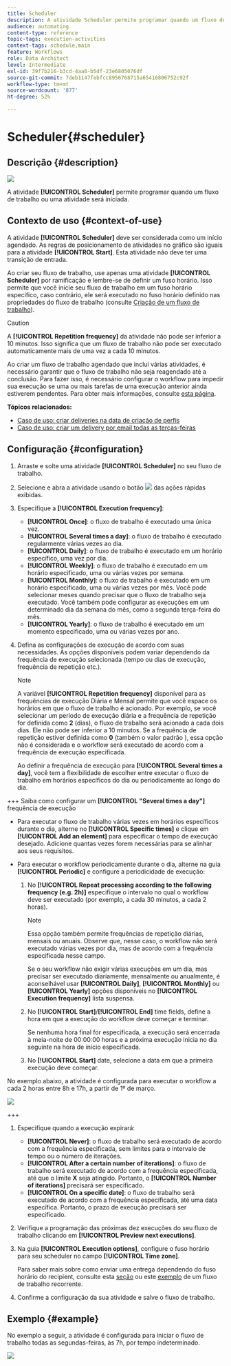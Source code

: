 ```yaml
---
title: Scheduler
description: A atividade Scheduler permite programar quando um fluxo de trabalho ou uma atividade será iniciada.
audience: automating
content-type: reference
topic-tags: execution-activities
context-tags: schedule,main
feature: Workflows
role: Data Architect
level: Intermediate
exl-id: 39f7b216-b3cd-4aa6-b5df-23e6805076df
source-git-commit: 7deb1147febfcc8956768715a65416806752c92f
workflow-type: tm+mt
source-wordcount: '877'
ht-degree: 52%

---
```


# Scheduler{#scheduler}

## Descrição {#description}

![](assets/scheduler.png)

A atividade **[!UICONTROL Scheduler]** permite programar quando um fluxo de trabalho ou uma atividade será iniciada.

## Contexto de uso {#context-of-use}

A atividade **[!UICONTROL Scheduler]** deve ser considerada como um início agendado. As regras de posicionamento de atividades no gráfico são iguais para a atividade **[!UICONTROL Start]**. Esta atividade não deve ter uma transição de entrada.

Ao criar seu fluxo de trabalho, use apenas uma atividade **[!UICONTROL Scheduler]** por ramificação e lembre-se de definir um fuso horário. Isso permite que você inicie seu fluxo de trabalho em um fuso horário específico, caso contrário, ele será executado no fuso horário definido nas propriedades do fluxo de trabalho (consulte [Criação de um fluxo de trabalho](../../automating/using/building-a-workflow.md)).

>[!CAUTION]
>
>A **[!UICONTROL Repetition frequency]** da atividade não pode ser inferior a 10 minutos. Isso significa que um fluxo de trabalho não pode ser executado automaticamente mais de uma vez a cada 10 minutos.

Ao criar um fluxo de trabalho agendado que inclui várias atividades, é necessário garantir que o fluxo de trabalho não seja reagendado até a conclusão. Para fazer isso, é necessário configurar o workflow para impedir sua execução se uma ou mais tarefas de uma execução anterior ainda estiverem pendentes. Para obter mais informações, consulte [esta página](../../automating/using/scheduled-workflows-execution.md).

**Tópicos relacionados:**

* [Caso de uso: criar deliveries na data de criação de perfis](../../automating/using/workflow-creation-date-query.md)
* [Caso de uso: criar um delivery por email todas as terças-feiras](../../automating/using/workflow-weekly-offer.md)

## Configuração {#configuration}

1. Arraste e solte uma atividade **[!UICONTROL Scheduler]** no seu fluxo de trabalho.
1. Selecione e abra a atividade usando o botão ![](assets/edit_darkgrey-24px.png) das ações rápidas exibidas.
1. Especifique a **[!UICONTROL Execution frequency]**:

   * **[!UICONTROL Once]**: o fluxo de trabalho é executado uma única vez.
   * **[!UICONTROL Several times a day]**: o fluxo de trabalho é executado regularmente várias vezes ao dia.
   * **[!UICONTROL Daily]**: o fluxo de trabalho é executado em um horário específico, uma vez por dia.
   * **[!UICONTROL Weekly]**: o fluxo de trabalho é executado em um horário especificado, uma ou várias vezes por semana.
   * **[!UICONTROL Monthly]**: o fluxo de trabalho é executado em um horário especificado, uma ou várias vezes por mês. Você pode selecionar meses quando precisar que o fluxo de trabalho seja executado. Você também pode configurar as execuções em um determinado dia da semana do mês, como a segunda terça-feira do mês.
   * **[!UICONTROL Yearly]**: o fluxo de trabalho é executado em um momento especificado, uma ou várias vezes por ano.

1. Defina as configurações de execução de acordo com suas necessidades. As opções disponíveis podem variar dependendo da frequência de execução selecionada (tempo ou dias de execução, frequência de repetição etc.).

   >[!NOTE]
   >
   >A variável **[!UICONTROL Repetition frequency]** disponível para as frequências de execução Diária e Mensal permite que você espace os horários em que o fluxo de trabalho é acionado. Por exemplo, se você selecionar um período de execução diária e a frequência de repetição for definida como **2** (dias), o fluxo de trabalho será acionado a cada dois dias. Ele não pode ser inferior a 10 minutos. Se a frequência de repetição estiver definida como **0** (também o valor padrão ), essa opção não é considerada e o workflow será executado de acordo com a frequência de execução especificada.

   Ao definir a frequência de execução para **[!UICONTROL Several times a day]**, você tem a flexibilidade de escolher entre executar o fluxo de trabalho em horários específicos do dia ou periodicamente ao longo do dia.

+++ Saiba como configurar um **[!UICONTROL "Several times a day"]** frequência de execução

   * Para executar o fluxo de trabalho várias vezes em horários específicos durante o dia, alterne no **[!UICONTROL Specific times]** e clique em **[!UICONTROL Add an element]** para especificar o tempo de execução desejado. Adicione quantas vezes forem necessárias para se alinhar aos seus requisitos.

   * Para executar o workflow periodicamente durante o dia, alterne na guia **[!UICONTROL Periodic]** e configure a periodicidade de execução:

      1. No **[!UICONTROL Repeat processing according to the following frequency (e.g. 2h)]** especifique o intervalo no qual o workflow deve ser executado (por exemplo, a cada 30 minutos, a cada 2 horas).

         >[!NOTE]
         >
         >Essa opção também permite frequências de repetição diárias, mensais ou anuais. Observe que, nesse caso, o workflow não será executado várias vezes por dia, mas de acordo com a frequência especificada nesse campo.
         >
         > Se o seu workflow não exigir várias execuções em um dia, mas precisar ser executado diariamente, mensalmente ou anualmente, é aconselhável usar **[!UICONTROL Daily]**, **[!UICONTROL Monthly]** ou **[!UICONTROL Yearly]** opções disponíveis no **[!UICONTROL Execution frequency]** lista suspensa.

      1. No **[!UICONTROL Start]**/**[!UICONTROL End]** time fields, define a hora em que a execução do workflow deve começar e terminar.

         Se nenhuma hora final for especificada, a execução será encerrada à meia-noite de 00:00:00 horas e a próxima execução inicia no dia seguinte na hora de início especificada.

      1. No **[!UICONTROL Start]** date, selecione a data em que a primeira execução deve começar.

   No exemplo abaixo, a atividade é configurada para executar o workflow a cada 2 horas entre 8h e 17h, a partir de 1º de março.

   ![](assets/wkf_scheduler_day.png)

+++

1. Especifique quando a execução expirará:

   * **[!UICONTROL Never]**: o fluxo de trabalho será executado de acordo com a frequência especificada, sem limites para o intervalo de tempo ou o número de iterações.
   * **[!UICONTROL After a certain number of iterations]**: o fluxo de trabalho será executado de acordo com a frequência especificada, até que o limite **X** seja atingido. Portanto, o **[!UICONTROL Number of iterations]** precisará ser especificado.
   * **[!UICONTROL On a specific date]**: o fluxo de trabalho será executado de acordo com a frequência especificada, até uma data específica. Portanto, o prazo de execução precisará ser especificado.

1. Verifique a programação das próximas dez execuções do seu fluxo de trabalho clicando em **[!UICONTROL Preview next executions]**.

1. Na guia **[!UICONTROL Execution options]**, configure o fuso horário para seu scheduler no campo **[!UICONTROL Time zone]**.

   Para saber mais sobre como enviar uma entrega dependendo do fuso horário do recipient, consulte esta [seção](../../sending/using/sending-messages-at-the-recipient-s-time-zone.md) ou este [exemplo](../../automating/using/recurring-push-notifications.md) de um fluxo de trabalho recorrente.

1. Confirme a configuração da sua atividade e salve o fluxo de trabalho.

## Exemplo {#example}

No exemplo a seguir, a atividade é configurada para iniciar o fluxo de trabalho todas as segundas-feiras, às 7h, por tempo indeterminado.

![](assets/wkf_scheduler_example.png)
